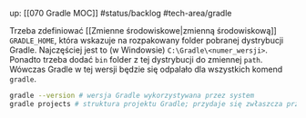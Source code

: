 up: [[070 Gradle MOC]]
#status/backlog 
#tech-area/gradle 

Trzeba zdefiniować [[Zmienne środowiskowe|zmienną środowiskową]] `GRADLE_HOME`, która wskazuje na rozpakowany folder pobranej dystrybucji Gradle. Najczęściej jest to (w Windowsie) `C:\Gradle\<numer_wersji>`.
Ponadto trzeba dodać `bin` folder z tej dystrybucji do zmiennej `path`. Wówczas Gradle w tej wersji będzie się odpalało dla wszystkich komend `gradle`.

```bash
gradle --version # wersja Gradle wykorzystywana przez system
gradle projects # struktura projektu Gradle; przydaje się zwłaszcza przy wielu subprojektach/modułach
```
